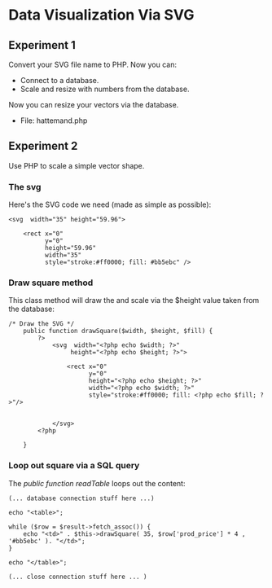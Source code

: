 Data Visualization Via SVG
==========================


## Experiment 1

Convert your SVG file name to PHP. Now you can:

* Connect to a database.
* Scale and resize with numbers from the database.

Now you can resize your vectors via the database. 

* File: hattemand.php


## Experiment 2

Use PHP to scale a simple vector shape.


### The svg

Here's the SVG code we need (made as simple as possible):

~~~~
<svg  width="35" height="59.96">
				
	<rect x="0" 
		  y="0" 
		  height="59.96" 
		  width="35"
		  style="stroke:#ff0000; fill: #bb5ebc" />
~~~~


### Draw square method

This class method will draw the and scale via the $height value taken from the database:


~~~~
/* Draw the SVG */
	public function drawSquare($width, $height, $fill) {
		?>
			<svg  width="<?php echo $width; ?>" 
				 height="<?php echo $height; ?>">
				
				<rect x="0" 
					  y="0" 
					  height="<?php echo $height; ?>" 
					  width="<?php echo $width; ?>"
					  style="stroke:#ff0000; fill: <?php echo $fill; ?>"/>


			</svg>
		<?php
		
	}

~~~~


### Loop out square via a SQL query

The *public function readTable* loops out the content:

~~~~
(... database connection stuff here ...)

echo "<table>";

while ($row = $result->fetch_assoc()) {
	echo "<td>" . $this->drawSquare( 35, $row['prod_price'] * 4 , '#bb5ebc' ). "</td>";
}

echo "</table>";

(... close connection stuff here ... )
~~~~

